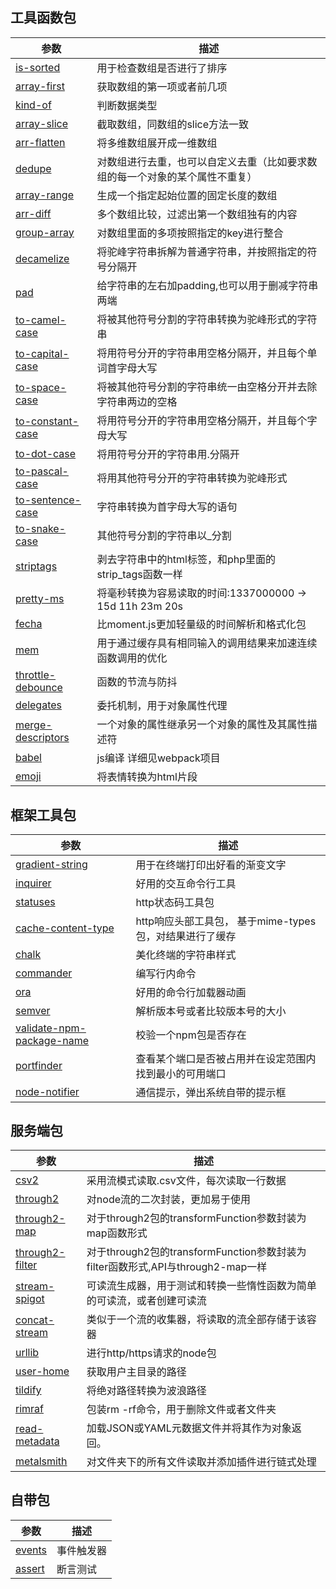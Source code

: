 ## 工具函数包

<table><thead><tr><th>参数</th><th>描述</th></tr></thead><tbody><tr><td><a href='https://www.npmjs.com/package/is-sorted'>is-sorted</a></td><td>用于检查数组是否进行了排序</td></tr><tr><tr><td><a href='https://www.npmjs.com/package/array-first'>array-first</a></td><td>获取数组的第一项或者前几项</td></tr><tr><tr><td><a href='https://www.npmjs.com/package/kind-of'>kind-of</a></td><td>判断数据类型</td></tr><tr><tr><td><a href='https://www.npmjs.com/package/array-slice'>array-slice</a></td><td>截取数组，同数组的slice方法一致</td></tr><tr><tr><td><a href='https://www.npmjs.com/package/arr-flatten'>arr-flatten</a></td><td>将多维数组展开成一维数组</td></tr><tr><tr><td><a href='https://www.npmjs.com/package/dedupe'>dedupe</a></td><td>对数组进行去重，也可以自定义去重（比如要求数组的每一个对象的某个属性不重复）</td></tr><tr><tr><td><a href='https://www.npmjs.com/package/array-range'>array-range</a></td><td>生成一个指定起始位置的固定长度的数组</td></tr><tr><tr><td><a href='https://www.npmjs.com/package/arr-diff'>arr-diff</a></td><td>多个数组比较，过滤出第一个数组独有的内容</td></tr><tr><tr><td><a href='https://www.npmjs.com/package/group-array'>group-array</a></td><td>对数组里面的多项按照指定的key进行整合</td></tr><tr><tr><td><a href='https://www.npmjs.com/package/decamelize'>decamelize</a></td><td>将驼峰字符串拆解为普通字符串，并按照指定的符号分隔开</td></tr><tr><tr><td><a href='https://www.npmjs.com/package/pad'>pad</a></td><td>给字符串的左右加padding,也可以用于删减字符串两端</td></tr><tr><tr><td><a href='https://www.npmjs.com/package/to-camel-case'>to-camel-case</a></td><td>将被其他符号分割的字符串转换为驼峰形式的字符串</td></tr><tr><tr><td><a href='https://www.npmjs.com/package/to-capital-case'>to-capital-case</a></td><td>将用符号分开的字符串用空格分隔开，并且每个单词首字母大写</td></tr><tr><tr><td><a href='https://www.npmjs.com/package/to-space-case'>to-space-case</a></td><td>将被其他符号分割的字符串统一由空格分开并去除字符串两边的空格</td></tr><tr><tr><td><a href='https://www.npmjs.com/package/to-constant-case'>to-constant-case</a></td><td>将用符号分开的字符串用空格分隔开，并且每个字母大写</td></tr><tr><tr><td><a href='https://www.npmjs.com/package/to-dot-case'>to-dot-case</a></td><td>将用符号分开的字符串用.分隔开</td></tr><tr><tr><td><a href='https://www.npmjs.com/package/to-pascal-case'>to-pascal-case</a></td><td>将用其他符号分开的字符串转换为驼峰形式</td></tr><tr><tr><td><a href='https://www.npmjs.com/package/to-sentence-case'>to-sentence-case</a></td><td>字符串转换为首字母大写的语句</td></tr><tr><tr><td><a href='https://www.npmjs.com/package/to-snake-case'>to-snake-case</a></td><td>其他符号分割的字符串以_分割</td></tr><tr><tr><td><a href='https://www.npmjs.com/package/striptags'>striptags</a></td><td>剥去字符串中的html标签，和php里面的strip_tags函数一样</td></tr><tr><tr><td><a href='https://www.npmjs.com/package/pretty-ms'>pretty-ms</a></td><td>将毫秒转换为容易读取的时间:1337000000 → 15d 11h 23m 20s</td></tr><tr><tr><td><a href='https://www.npmjs.com/package/fecha'>fecha</a></td><td>比moment.js更加轻量级的时间解析和格式化包</td></tr><tr><tr><td><a href='https://www.npmjs.com/package/mem'>mem</a></td><td>用于通过缓存具有相同输入的调用结果来加速连续函数调用的优化</td></tr><tr><tr><td><a href='https://www.npmjs.com/package/throttle-debounce'>throttle-debounce</a></td><td>函数的节流与防抖</td></tr><tr><tr><td><a href='https://www.npmjs.com/package/delegates'>delegates</a></td><td>委托机制，用于对象属性代理</td></tr><tr><tr><td><a href='https://www.npmjs.com/package/merge-descriptors'>merge-descriptors</a></td><td>一个对象的属性继承另一个对象的属性及其属性描述符</td></tr><tr><tr><td><a href='https://www.npmjs.com/package/babel'>babel</a></td><td>js编译 详细见webpack项目</td></tr><tr><tr><td><a href='https://www.npmjs.com/package/emoji'>emoji</a></td><td>将表情转换为html片段</td></tr><tr></tbody></table>

## 框架工具包

<table><thead><tr><th>参数</th><th>描述</th></tr></thead><tbody><tr><td><a href='https://www.npmjs.com/package/gradient-string'>gradient-string</a></td><td>用于在终端打印出好看的渐变文字</td></tr><tr><tr><td><a href='https://www.npmjs.com/package/inquirer'>inquirer</a></td><td>好用的交互命令行工具</td></tr><tr><tr><td><a href='https://www.npmjs.com/package/statuses'>statuses</a></td><td>http状态码工具包</td></tr><tr><tr><td><a href='https://www.npmjs.com/package/cache-content-type'>cache-content-type</a></td><td>http响应头部工具包， 基于mime-types包，对结果进行了缓存</td></tr><tr><tr><td><a href='https://www.npmjs.com/package/chalk'>chalk</a></td><td>美化终端的字符串样式</td></tr><tr><tr><td><a href='https://www.npmjs.com/package/commander'>commander</a></td><td>编写行内命令</td></tr><tr><tr><td><a href='https://www.npmjs.com/package/ora'>ora</a></td><td>好用的命令行加载器动画</td></tr><tr><tr><td><a href='https://www.npmjs.com/package/semver'>semver</a></td><td>解析版本号或者比较版本号的大小</td></tr><tr><tr><td><a href='https://www.npmjs.com/package/validate-npm-package-name'>validate-npm-package-name</a></td><td>校验一个npm包是否存在</td></tr><tr><tr><td><a href='https://www.npmjs.com/package/portfinder'>portfinder</a></td><td>查看某个端口是否被占用并在设定范围内找到最小的可用端口</td></tr><tr><tr><td><a href='https://www.npmjs.com/package/node-notifier'>node-notifier</a></td><td>通信提示，弹出系统自带的提示框</td></tr><tr></tbody></table>

## 服务端包

<table><thead><tr><th>参数</th><th>描述</th></tr></thead><tbody><tr><td><a href='https://www.npmjs.com/package/csv2'>csv2</a></td><td>采用流模式读取.csv文件，每次读取一行数据</td></tr><tr><tr><td><a href='https://www.npmjs.com/package/through2'>through2</a></td><td>对node流的二次封装，更加易于使用</td></tr><tr><tr><td><a href='https://www.npmjs.com/package/through2-map'>through2-map</a></td><td>对于through2包的transformFunction参数封装为map函数形式</td></tr><tr><tr><td><a href='https://www.npmjs.com/package/through2-filter'>through2-filter</a></td><td>对于through2包的transformFunction参数封装为filter函数形式,API与through2-map一样</td></tr><tr><tr><td><a href='https://www.npmjs.com/package/stream-spigot'>stream-spigot</a></td><td>可读流生成器，用于测试和转换一些惰性函数为简单的可读流，或者创建可读流</td></tr><tr><tr><td><a href='https://www.npmjs.com/package/concat-stream'>concat-stream</a></td><td>类似于一个流的收集器，将读取的流全部存储于该容器</td></tr><tr><tr><td><a href='https://www.npmjs.com/package/urllib'>urllib</a></td><td>进行http/https请求的node包</td></tr><tr><tr><td><a href='https://www.npmjs.com/package/user-home'>user-home</a></td><td>获取用户主目录的路径</td></tr><tr><tr><td><a href='https://www.npmjs.com/package/tildify'>tildify</a></td><td>将绝对路径转换为波浪路径</td></tr><tr><tr><td><a href='https://www.npmjs.com/package/rimraf'>rimraf</a></td><td>包装rm -rf命令，用于删除文件或者文件夹</td></tr><tr><tr><td><a href='https://www.npmjs.com/package/read-metadata'>read-metadata</a></td><td>加载JSON或YAML元数据文件并将其作为对象返回。</td></tr><tr><tr><td><a href='https://www.npmjs.com/package/metalsmith'>metalsmith</a></td><td>对文件夹下的所有文件读取并添加插件进行链式处理</td></tr><tr></tbody></table>

## 自带包

<table><thead><tr><th>参数</th><th>描述</th></tr></thead><tbody><tr><td><a href='https://www.npmjs.com/package/events'>events</a></td><td>事件触发器</td></tr><tr><tr><td><a href='https://www.npmjs.com/package/assert'>assert</a></td><td>断言测试</td></tr><tr></tbody></table>

